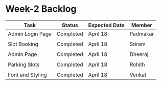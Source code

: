 # Week-2 Backlog


|Task                       |Status                         |Expected Date                |  Member         |
|---------------------------|-------------------------------|-----------------------------|-----------------|
|Admin Login Page           |Completed                      |April 18                     |Padmakar         |
|                           |                               |                             |                 |
|Slot Booking               |Completed                      |April 18                     |Sriram           |
|                           |                               |                             |                 |
|Admin Page                 |Completed                      |April 18                     |Dheeraj          |
|                           |                               |                             |                 |
|Parking Slots              |Completed                      |April 18                     |Rohith           |
|                           |                               |                             |                 |
|Font and Styling           |Completed                      |April 18                     |Venkat           | 
